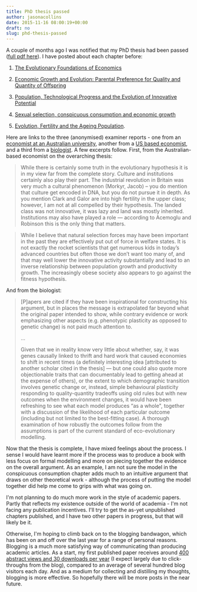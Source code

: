 ```yaml
---
title: PhD thesis passed
author: jasonacollins
date: 2015-11-16 08:00:19+00:00
draft: no
slug: phd-thesis-passed
---
```


A couple of months ago I was notified that my PhD thesis had been passed ([full pdf here](/pdf/2015-11-16-phd-thesis-passed/jason-collins-thesis-final-20151025.pdf)). I have posted about each chapter before:
	
1. [The Evolutionary Foundations of Economics](https://jasoncollins.blog/the-evolutionary-foundations-of-economics/)

2. [Economic Growth and Evolution: Parental Preference for Quality and Quantity of Offspring](https://jasoncollins.blog/economic-growth-and-evolution-parental-preference-for-quality-and-quantity-of-offspring/)

3. [Population, Technological Progress and the Evolution of Innovative Potential](https://jasoncollins.blog/population-technological-progress-and-the-evolution-of-innovative-potential/)

4. [Sexual selection, conspicuous consumption and economic growth](https://jasoncollins.blog/conspicuous-consumption-and-economic-growth-2/)

5. [Evolution, Fertility and the Ageing Population](https://jasoncollins.blog/fertility-is-going-to-go-up/).

Here are links to the three (anonymised) examiner reports - one from an [economist at an Australian university](/pdf/2015-11-16-phd-thesis-passed/aus-econ.pdf), another from a [US based economist](/pdf/2015-11-16-phd-thesis-passed/us-econ1.pdf), and a third from a [biologist](/pdf/2015-11-16-phd-thesis-passed/biologist.pdf). A few excerpts follow. First, from the Australian-based economist on the overarching thesis:

>While there is certainly some truth in the evolutionary hypothesis it is in my view far from the complete story. Culture and institutions certainly also play their part. The industrial revolution in Britain was very much a cultural phenomenon (Morkyr, Jacob) – you do mention that culture get encoded in DNA, but you do not pursue it in depth. As you mention Clark and Galor are into high fertility in the upper class; however, I am not at all compelled by their hypothesis. The landed class was not innovative, it was lazy and land was mostly inherited. Institutions may also have played a role — according to Acemoglu and Robinson this is the only thing that matters.

>While I believe that natural selection forces may have been important in the past they are effectively put out of force in welfare states. It is not exactly the rocket scientists that get numerous kids in today’s advanced countries but often those we don’t want too many of, and that may well lower the innovative activity substantially and lead to an inverse relationship between population growth and productivity growth. The increasingly obese society also appears to go against the fitness hypothesis.

And from the biologist:

>[P]apers are cited if they have been inspirational for constructing his argument, but in places the message is extrapolated far beyond what the original paper intended to show, while contrary evidence or work emphasizing other aspects (e.g. phenotypic plasticity as opposed to genetic change) is not paid much attention to.
>
>...
>
>Given that we in reality know very little about whether, say, it was genes causally linked to thrift and hard work that caused economies to shift in recent times (a definitely interesting idea [attributed to another scholar cited in the thesis] — but one could also quote more objectionable traits that can documentably lead to getting ahead at the expense of others), or the extent to which demographic transition involves genetic change or, instead, simple behavioural plasticity responding to quality-quantity tradeoffs using old rules but with new outcomes when the environment changes, it would have been refreshing to see what each model produces “as a whole", together with a discussion of the likelihood of each particular outcome (including but not limited to the best-fitting case). A thorough examination of how robustly the outcomes follow from the assumptions is part of the current standard of eco-evolutionary modelling.

Now that the thesis is complete, I have mixed feelings about the process. I sense I would have learnt more if the process was to produce a book with less focus on formal modelling and more on piecing together the evidence on the overall argument. As an example, I am not sure the model in the conspicuous consumption chapter adds much to an intuitive argument that draws on other theoretical work - although the process of putting the model together did help me come to grips with what was going on.

I'm not planning to do much more work in the style of academic papers. Partly that reflects my existence outside of the world of academia - I'm not facing any publication incentives. I'll try to get the as-yet unpublished chapters published, and I have two other papers in progress, but that will likely be it.

Otherwise, I'm hoping to climb back on to the blogging bandwagon, which has been on and off over the last year for a range of personal reasons. Blogging is a much more satisfying way of communicating than producing academic articles. As a start, my first published paper receives around [400 abstract views and 30 downloads per year](http://journals.cambridge.org/action/displayAbstract?fromPage=online&aid=9421680&fileId=S1365100513000163) (I expect largely due to click-throughs from the blog), compared to an average of several hundred blog visitors each day. And as a medium for collecting and distilling my thoughts, blogging is more effective. So hopefully there will be more posts in the near future.
